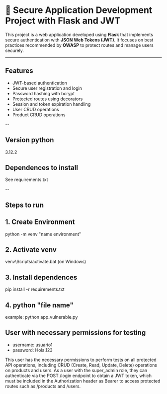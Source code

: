 # 🔐 Secure Application Development Project with Flask and JWT

This project is a web application developed using **Flask** that implements secure authentication with **JSON Web Tokens (JWT)**. It focuses on best practices recommended by **OWASP** to protect routes and manage users securely.

---

## Features

- JWT-based authentication
- Secure user registration and login
- Password hashing with bcrypt
- Protected routes using decorators
- Session and token expiration handling
- User CRUD operations
- Product CRUD operations

--

## Version python
3.12.2

## Dependences to install
See requirements.txt

--

## Steps to run
## 1. Create Environment
python -m venv "name environment"
## 2. Activate venv
venv\Scripts\activate.bat (on Windows)
## 3. Install dependences
pip install -r requirements.txt
## 4. python "file name"
example:
python app_vulnerable.py

## User with necessary permissions for testing

- username: usuario1
- password: Hola.123

This user has the necessary permissions to perform tests on all protected API operations, including CRUD (Create, Read, Update, Delete) operations on products and users. As a user with the super_admin role, they can authenticate via the POST /login endpoint to obtain a JWT token, which must be included in the Authorization header as Bearer <token> to access protected routes such as /products and /users.
